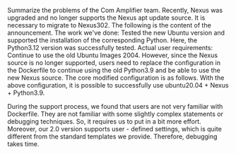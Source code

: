 Summarize the problems of the Com Amplifier team.
Recently, Nexus was upgraded and no longer supports the Nexus apt update source. It is necessary to migrate to Nexus302.
The following is the content of the announcement.
The work we've done: Tested the new Ubuntu version and supported the installation of the corresponding Python. Here, the Python3.12 version was successfully tested.
Actual user requirements:
Continue to use the old Ubuntu Images 2004.
However, since the Nexus source is no longer supported, users need to replace the configuration in the Dockerfile to continue using the old Python3.9 and be able to use the new Nexus source.
The core modified configuration is as follows.
With the above configuration, it is possible to successfully use ubuntu20.04 + Nexus + Python3.9.


During the support process, we found that users are not very familiar with Dockerfile. They are not familiar with some slightly complex statements or debugging techniques. So, it requires us to put in a bit more effort. Moreover, our 2.0 version supports user - defined settings, which is quite different from the standard templates we provide. Therefore, debugging takes time.